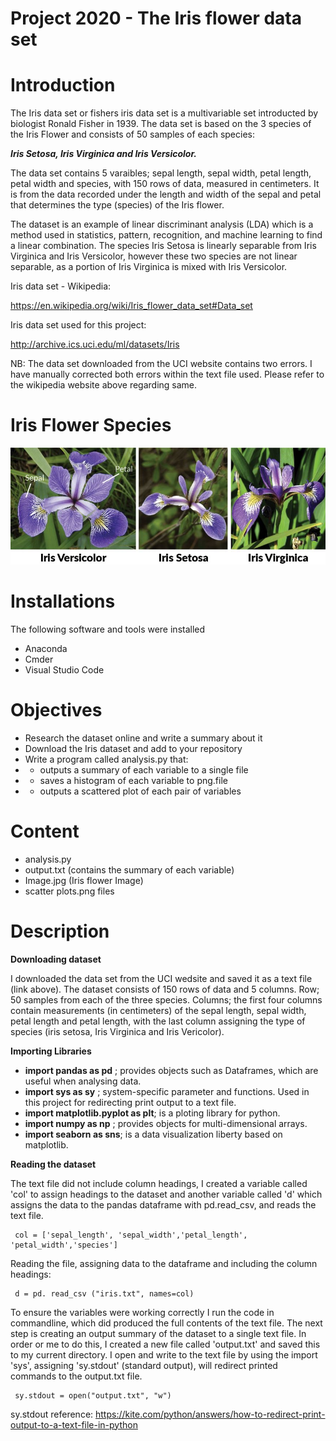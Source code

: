 # Project 2020 - The Iris flower data set 


# Introduction 

The Iris data set or fishers iris data set is a multivariable set introducted by biologist Ronald Fisher in 1939. The data set is based on the 3 species of the Iris Flower and consists of 50 samples of each species: 


***Iris Setosa, Iris Virginica and Iris Versicolor.*** 


The data set contains 5 varaibles; sepal length, sepal width, petal length, petal width and species, with 150 rows of data, measured in centimeters. It is from the data recorded under the length and width of the sepal and petal that determines the type (species) of the Iris flower.


The dataset is an example of linear discriminant analysis (LDA) which is a method used in statistics,  pattern, recognition, and machine learning to find a linear combination. The species Iris Setosa is linearly separable from Iris Virginica and Iris Versicolor, however these two species are not linear separable, as a portion of Iris Virginica is mixed with Iris Versicolor. 



Iris data set - Wikipedia:

https://en.wikipedia.org/wiki/Iris_flower_data_set#Data_set

Iris data set used for this project: 

http://archive.ics.uci.edu/ml/datasets/Iris


NB: The data set downloaded from the UCI website contains two errors. I have manually corrected both errors within the text file used. Please refer to the wikipedia website above regarding same.  


# Iris Flower Species 
![](image.jpg)


 
# Installations 

The following software and tools were installed

- Anaconda
- Cmder
- Visual Studio Code

# Objectives 

- Research the dataset online and write a summary about it
- Download the Iris dataset and add to your repository
- Write a program called analysis.py that:
- - outputs a summary of each variable to a single file 
- - saves a histogram of each variable to png.file
- - outputs a scattered plot of each pair of variables 

# Content 

- analysis.py 
- output.txt (contains the summary of each variable)
- Image.jpg (Iris flower Image)
- scatter plots.png files 


# Description 

**Downloading dataset**

I downloaded the data set from the UCI wedsite and saved it as a text file (link above). The dataset consists of 150 rows of data and 5 columns. Row; 50 samples from each of the three species. Columns; the first four columns contain measurements (in centimeters) of the sepal length, sepal width, petal length and petal length, with the last column assigning the type of species (iris setosa, Iris Virginica and Iris Vericolor).

**Importing Libraries**

- **import pandas as pd** ; provides objects such as Dataframes, which are useful when analysing data.
- **import sys as sy** ; system-specific parameter and functions. Used in this project for redirecting print output to a text file. 
- **import matplotlib.pyplot as plt**; is a ploting library for python.
- **import numpy as np** ; provides objects for multi-dimensional arrays.
- **import seaborn as sns**; is a data visualization liberty based on matplotlib.

**Reading the dataset**

The text file did not include column headings, I created a variable called 'col' to assign headings to the dataset and another variable called 'd' which  assigns the data to the pandas dataframe with pd.read_csv, and reads the text file.


     col = ['sepal_length', 'sepal_width','petal_length', 'petal_width','species']


Reading the file, assigning data to the dataframe and including the column headings: 

     d = pd. read_csv ("iris.txt", names=col)

To ensure the variables were working correctly I run the code in commandline, which did produced the full contents of the text file. The next step is creating an output summary of the dataset to a single text file. In order or me to do this, I created a new file called 'output.txt' and saved this to my current directory. I open and write to the text file by using the import 'sys', assigning 'sy.stdout' (standard output), will redirect printed commands to the output.txt file. 

     sy.stdout = open("output.txt", "w")


sy.stdout reference: https://kite.com/python/answers/how-to-redirect-print-output-to-a-text-file-in-python 

























        





